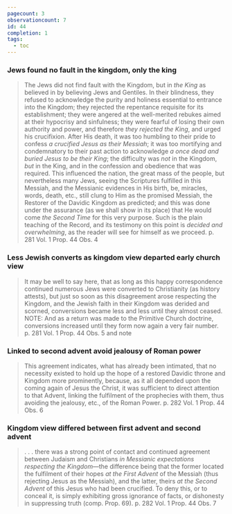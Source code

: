 ```yaml
---
pagecount: 3
observationcount: 7
id: 44
completion: 1
tags:
  - toc
---
```

### Jews found no fault in the kingdom, only the king

>The Jews did not find fault with the Kingdom, but in *the King* as believed in by believing Jews and Gentiles. In their blindness, they refused to acknowledge the purity and holiness essential to entrance into the Kingdom; they rejected the repentance requisite for its establishment; they were angered at the well-merited rebukes aimed at their hypocrisy and sinfulness; they were fearful of losing their own authority and power, and therefore *they rejected the King*, and urged his crucifixion. After His death, it was too humbling to their pride to confess *a crucified Jesus as their Messiah*; it was too mortifying and condemnatory to their past action to acknowledge *a once dead and buried Jesus to be their King*; the difficulty was *not* in the Kingdom, *but* in the King, and in the confession and obedience that was required. This influenced the nation, the great mass of the people, but nevertheless many Jews, seeing the Scriptures fulfilled in this Messiah, and the Messianic evidences in His birth, be, miracles, words, death, etc., still clung to Him as the promised Messiah, the Restorer of the Davidic Kingdom as predicted; and this was done under the assurance (as we shall show in its place) that He would come *the Second Time* for this very purpose. Such is the plain teaching of the Record, and its testimony on this point is *decided and overwhelming*, as the reader will see for himself as we proceed.
>p. 281 Vol. 1 Prop. 44 Obs. 4

### Less Jewish converts as kingdom view departed early church view

>It may be well to say here, that as long as this happy correspondence continued numerous Jews were converted to Christianity (as history attests), but just so soon as this disagreement arose respecting the Kingdom, and the Jewish faith in their Kingdom was derided and scorned, conversions became less and less until they almost ceased.
>NOTE: And as a return was made to the Primitive Church doctrine, conversions increased until they form now again a very fair number.
>p. 281 Vol. 1 Prop. 44 Obs. 5 and note 

### Linked to second advent avoid jealousy of Roman power

>This agreement indicates, what has already been intimated, that no necessity existed to hold up the hope of a restored Davidic throne and Kingdom more prominently, because, as it all depended upon the coming again of Jesus the Christ, it was sufficient to direct attention to that Advent, linking the fulfilment of the prophecies with them, thus avoiding the jealousy, etc., of the Roman Power.
>p. 282 Vol. 1 Prop. 44 Obs. 6

### Kingdom view differed between first advent and second advent 

>. . . there was a strong point of contact and continued agreement between Judaism and Christians *in Messianic expectations respecting the Kingdom*—the difference being that the former located the fulfilment of their hopes *at the First Advent* of the Messiah (thus rejecting Jesus as the Messiah), and the latter, theirs *at the Second Advent* of this Jesus who had been crucified. To deny this, or to conceal it, is simply exhibiting gross ignorance of facts, or dishonesty in suppressing truth (comp. Prop. 69).
>p. 282 Vol. 1 Prop. 44 Obs. 7
